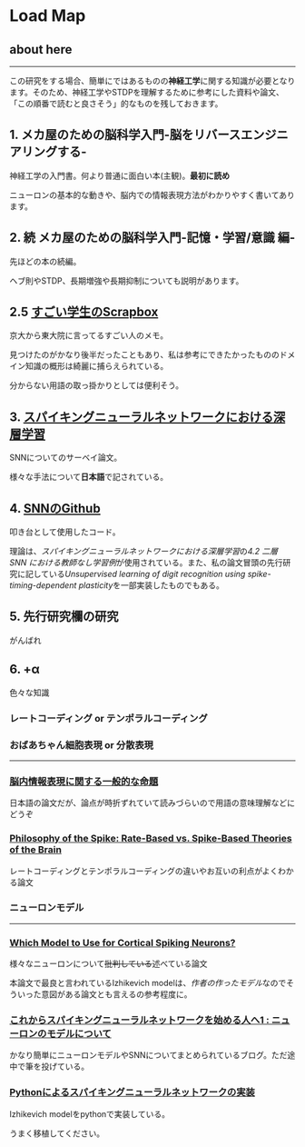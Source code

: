 # Load Map

## about here
---
この研究をする場合、簡単にではあるものの**神経工学**に関する知識が必要となります。そのため、神経工学やSTDPを理解するために参考にした資料や論文、「この順番で読むと良さそう」的なものを残しておきます。

## 1. メカ屋のための脳科学入門-脳をリバースエンジニアリングする-

神経工学の入門書。何より普通に面白い本(主観)。**最初に読め**

ニューロンの基本的な動きや、脳内での情報表現方法がわかりやすく書いてあります。

## 2. 続 メカ屋のための脳科学入門-記憶・学習/意識 編-

先ほどの本の続編。

ヘブ則やSTDP、長期増強や長期抑制についても説明があります。

## 2.5 [すごい学生のScrapbox](https://scrapbox.io/AGI/Spiking_Neural_Network)

京大から東大院に言ってるすごい人のメモ。

見つけたのがかなり後半だったこともあり、私は参考にできたかったもののドメイン知識の概形は綺麗に捕らえられている。

分からない用語の取っ掛かりとしては便利そう。

## 3. [スパイキングニューラルネットワークにおける深層学習](https://www.jstage.jst.go.jp/article/seisankenkyu/71/2/71_159/_pdf)

SNNについてのサーベイ論文。

様々な手法について**日本語**で記されている。

## 4. [SNNのGithub](https://github.com/Shikhargupta/Spiking-Neural-Network)

叩き台として使用したコード。

理論は、*スパイキングニューラルネットワークにおける深層学習*の*4.2	 二層 SNN における教師なし学習例*が使用されている。また、私の論文冒頭の先行研究に記している*Unsupervised learning of digit recognition using spike-timing-dependent plasticity*を一部実装したものでもある。

## 5. 先行研究欄の研究
がんばれ

## 6. +α

色々な知識

### レートコーディング or テンポラルコーディング
### おばあちゃん細胞表現 or 分散表現
---
### [脳内情報表現に関する一般的な命題](https://www.jstage.jst.go.jp/article/jnns/9/1/9_1_16/_pdf)

日本語の論文だが、論点が時折ずれていて読みづらいので用語の意味理解などにどうぞ

### [Philosophy of the Spike: Rate-Based vs. Spike-Based Theories of the Brain](https://www.frontiersin.org/articles/10.3389/fnsys.2015.00151/full)

レートコーディングとテンポラルコーディングの違いやお互いの利点がよくわかる論文

### ニューロンモデル
---
### [Which Model to Use for Cortical Spiking Neurons?](https://www.izhikevich.org/publications/whichmod.pdf)

様々なニューロンについて~~批判している~~述べている論文

本論文で最良と言われているIzhikevich modelは、*作者の作ったモデル*なのでそういった意図がある論文とも言えるの参考程度に。

### [これからスパイキングニューラルネットワークを始める人へ1 : ニューロンのモデルについて](http://nonatonic.hatenablog.com/entry/2017/11/25/005515)

かなり簡単にニューロンモデルやSNNについてまとめられているブログ。ただ途中で筆を投げている。

### [Pythonによるスパイキングニューラルネットワークの実装](http://narow613.hatenadiary.jp/entry/2018/07/29/181029)

Izhikevich modelをpythonで実装している。

うまく移植してください。